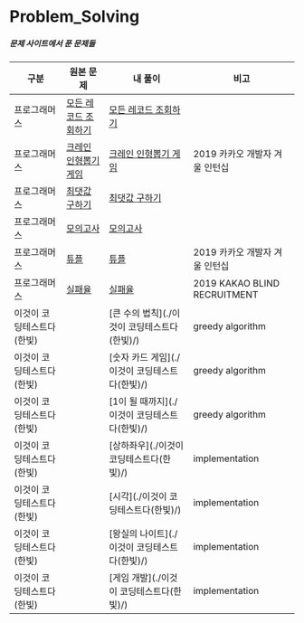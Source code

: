 # Problem_Solving

##### 문제 사이트에서 푼 문제들



| 구분                      | 원본 문제                                                    | 내 풀이                                        | 비고                           |
| ------------------------- | ------------------------------------------------------------ | ---------------------------------------------- | ------------------------------ |
| 프로그래머스              | [모든 레코드 조회하기](https://programmers.co.kr/learn/courses/30/lessons/59034) | [모든 레코드 조회하기](./programmers/)         |                                |
| 프로그래머스              | [크레인 인형뽑기 게임](https://programmers.co.kr/learn/courses/30/lessons/64061) | [크레인 인형뽑기 게임](./programmers/)         | 2019 카카오 개발자 겨울 인턴십 |
| 프로그래머스              | [최댓값 구하기](https://programmers.co.kr/learn/courses/30/lessons/59415) | [최댓값 구하기](./programmers/)                |                                |
| 프로그래머스              | [모의고사](https://programmers.co.kr/learn/courses/30/lessons/42840) | [모의고사](./programmers/)                     |                                |
| 프로그래머스              | [튜플](https://programmers.co.kr/learn/courses/30/lessons/64065) | [튜플](./programmers/)                         | 2019 카카오 개발자 겨울 인턴십 |
| 프로그래머스              | [실패율](https://programmers.co.kr/learn/courses/30/lessons/42889) | [실패율](./programmers/)                       | 2019 KAKAO BLIND RECRUITMENT   |
| 이것이 코딩테스트다(한빛) |                                                              | [큰 수의 법칙](./이것이 코딩테스트다(한빛)/)   | greedy algorithm               |
| 이것이 코딩테스트다(한빛) |                                                              | [숫자 카드 게임](./이것이 코딩테스트다(한빛)/) | greedy algorithm               |
| 이것이 코딩테스트다(한빛) |                                                              | [1이 될 때까지](./이것이 코딩테스트다(한빛)/)  | greedy algorithm               |
| 이것이 코딩테스트다(한빛) |                                                              | [상하좌우](./이것이 코딩테스트다(한빛)/)       | implementation                 |
| 이것이 코딩테스트다(한빛) |                                                              | [시각](./이것이 코딩테스트다(한빛)/)           | implementation                 |
| 이것이 코딩테스트다(한빛) |                                                              | [왕실의 나이트](./이것이 코딩테스트다(한빛)/)  | implementation                 |
| 이것이 코딩테스트다(한빛) |                                                              | [게임 개발](./이것이 코딩테스트다(한빛)/)      | implementation                 |

